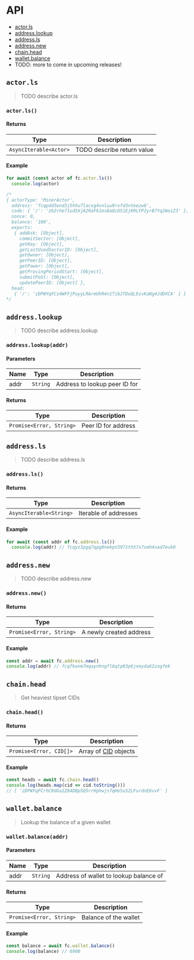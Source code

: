 # API

* [actor.ls](#actorls)
* [address.lookup](#addresslookup)
* [address.ls](#addressls)
* [address.new](#addressnew)
* [chain.head](#chainhead)
* [wallet.balance](#walletbalance)
* TODO: more to come in upcoming releases!

## `actor.ls`

> TODO describe actor.ls

### `actor.ls()`

#### Returns

| Type | Description |
|------|-------------|
| `AsyncIterable<Actor>` | TODO describe return value |

#### Example

```js
for await (const actor of fc.actor.ls())
  console.log(actor)

/*
{ actorType: 'MinerActor',
  address: 'fcqpdd3end3j5hhu7lacxg4vnluu9rxfd3nteezw6',
  code: { '/': 'zb2rhe71ud5XjA2RaFk2esBaQcD51EjKRLFP2yrB7Yq2WoiZ3' },
  nonce: 0,
  balance: '100',
  exports:
   { addAsk: [Object],
     commitSector: [Object],
     getKey: [Object],
     getLastUsedSectorID: [Object],
     getOwner: [Object],
     getPeerID: [Object],
     getPower: [Object],
     getProvingPeriodStart: [Object],
     submitPoSt: [Object],
     updatePeerID: [Object] },
  head:
   { '/': 'zDPWYqFCz4WFFjPuyyLRArmUhR4n1TibJTDoQLbivKaNg4JdDXCA' } }
*/
```

## `address.lookup`

> TODO describe address.lookup

### `address.lookup(addr)`

#### Parameters

| Name | Type | Description |
|------|------|-------------|
| addr | `String` | Address to lookup peer ID for |

#### Returns

| Type | Description |
|------|-------------|
| `Promise<Error, String>` | Peer ID for address |

## `address.ls`

> TODO describe address.ls

### `address.ls()`

#### Returns

| Type | Description |
|------|-------------|
| `AsyncIterable<String>` | Iterable of addresses |

#### Example

```js
for await (const addr of fc.address.ls())
  console.log(addr) // fcqyz3pgq7qpg0nekps597zth57x7xmh4sad7euk0
```

## `address.new`

> TODO describe address.new

### `address.new()`

#### Returns

| Type | Description |
|------|-------------|
| `Promise<Error, String>` | A newly created address |

#### Example

```js
const addr = await fc.address.new()
console.log(addr) // fcq7kwnm7mqaynhngfl6qtp03p6jxmyda62zagfek
```

## `chain.head`

> Get heaviest tipset CIDs

### `chain.head()`

#### Returns

| Type | Description |
|------|-------------|
| `Promise<Error, CID[]>` | Array of [CID](https://github.com/ipld/js-cid/) objects |

#### Example

```js
const heads = await fc.chain.head()
console.log(heads.map(cid => cid.toString()))
// [ 'zDPWYqFCrhCRdGa1Z84DBpSQ5rrHphwjs7qHe5uS2LFurdnE6vvF' ]
```

## `wallet.balance`

> Lookup the balance of a given wallet

### `wallet.balance(addr)`

#### Parameters

| Name | Type | Description |
|------|------|-------------|
| addr | `String` | Address of wallet to lookup balance of |

#### Returns

| Type | Description |
|------|-------------|
| `Promise<Error, String>` | Balance of the wallet |

#### Example

```js
const balance = await fc.wallet.balance()
console.log(balance) // 6900
```
